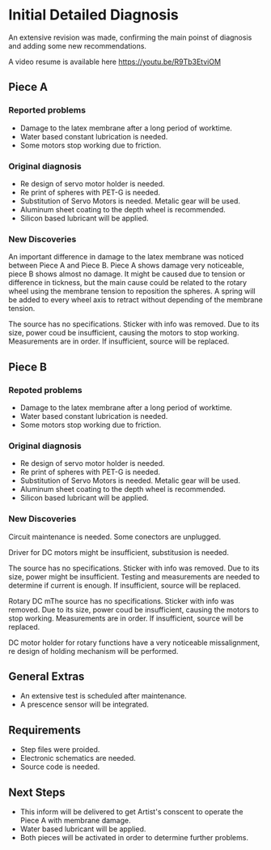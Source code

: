# Initial Detailed Diagnosis

An extensive revision was made, confirming the main poinst of diagnosis and adding some new recommendations.

A video resume is available here https://youtu.be/R9Tb3EtviOM

## Piece A

### Reported problems

- Damage to the latex membrane after a long period of worktime.
- Water based constant lubrication is needed.
- Some motors stop working due to friction.

### Original diagnosis

- Re design of servo motor holder is needed.
- Re print of spheres with PET-G is needed.
- Substitution of Servo Motors is needed. Metalic gear will be used.
- Aluminum sheet coating to the depth wheel is recommended.
- Silicon based lubricant will be applied.

### New Discoveries

An important difference in damage to the latex membrane was noticed between Piece A and Piece B. Piece A shows damage very noticeable, piece B shows almost no damage. It might be caused due to tension or difference in tickness, but the main cause could be related to the rotary wheel using the membrane tension to reposition the spheres. A spring will be added to every wheel axis to retract without depending of the membrane tension.

The source has no specifications. Sticker with info was removed. Due to its size, power coud be insufficient, causing the motors to stop working. Measurements are in order. If insufficient, source will be replaced.

## Piece B

### Repoted problems
- Damage to the latex membrane after a long period of worktime.
- Water based constant lubrication is needed.
- Some motors stop working due to friction.

### Original diagnosis

- Re design of servo motor holder is needed.
- Re print of spheres with PET-G is needed.
- Substitution of Servo Motors is needed. Metalic gear will be used.
- Aluminum sheet coating to the depth wheel is recommended.
- Silicon based lubricant will be applied.

### New Discoveries

Circuit maintenance is needed. Some conectors are unplugged.

Driver for DC motors might be insufficient, substitusion is needed.

The source has no specifications. Sticker with info was removed. Due to its size, power might be insufficient. Testing and measurements are needed to determine if current is enough. If insufficient, source will be replaced.

Rotary DC mThe source has no specifications. Sticker with info was removed. Due to its size, power coud be insufficient, causing the motors to stop working. Measurements are in order. If insufficient, source will be replaced.

DC motor holder for rotary functions have a very noticeable missalignment, re design of holding mechanism will be performed.

## General Extras

- An extensive test is scheduled after maintenance.
- A prescence sensor will be integrated.

## Requirements

- Step files were proided.
- Electronic schematics are needed.
- Source code is needed.

## Next Steps

- This inform will be delivered to get Artist's conscent to operate the Piece A with membrane damage.
- Water based lubricant will be applied.
- Both pieces will be activated in order to determine further problems.